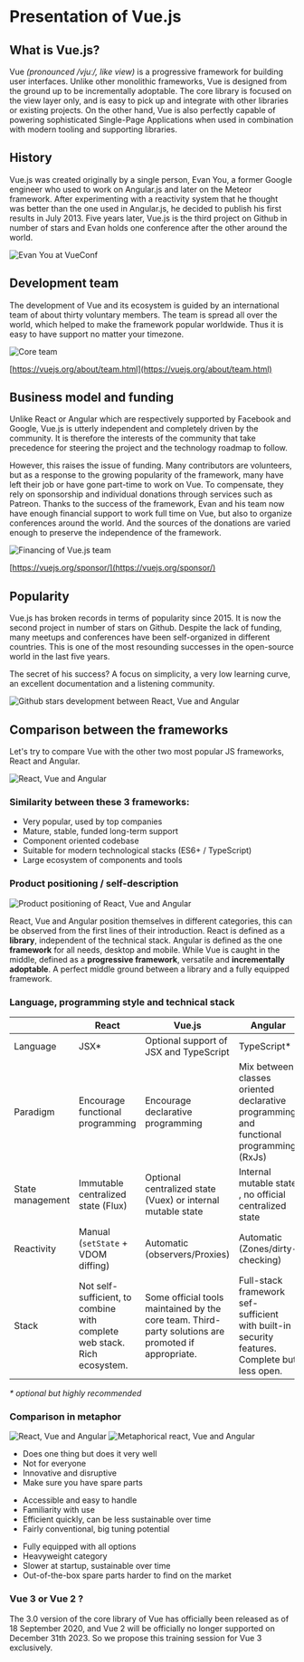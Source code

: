 # Presentation of Vue.js

## What is Vue.js?

Vue _(pronounced /vjuː/, like view)_ is a progressive framework for building user interfaces. Unlike other monolithic frameworks, Vue is designed from the ground up to be incrementally adoptable. The core library is focused on the view layer only, and is easy to pick up and integrate with other libraries or existing projects. On the other hand, Vue is also perfectly capable of powering sophisticated Single-Page Applications when used in combination with modern tooling and supporting libraries.

## History

Vue.js was created originally by a single person, Evan You, a former Google engineer who used to work on Angular.js and later on the Meteor framework. After experimenting with a reactivity system that he thought was better than the one used in Angular.js, he decided to publish his first results in July 2013. Five years later, Vue.js is the third project on Github in number of stars and Evan holds one conference after the other around the world.

![Evan You at VueConf](../assets/evanyou.jpg)

## Development team

The development of Vue and its ecosystem is guided by an international team of about thirty voluntary members. The team is spread all over the world, which helped to make the framework popular worldwide. Thus it is easy to have support no matter your timezone.

![Core team](../assets/team.jpg)

[https://vuejs.org/about/team.html](https://vuejs.org/about/team.html)

## Business model and funding

Unlike React or Angular which are respectively supported by Facebook and Google, Vue.js is utterly independent and completely driven by the community. It is therefore the interests of the community that take precedence for steering the project and the technology roadmap to follow.

However, this raises the issue of funding. Many contributors are volunteers, but as a response to the growing popularity of the framework, many have left their job or have gone part-time to work on Vue. To compensate, they rely on sponsorship and individual donations through services such as Patreon. Thanks to the success of the framework, Evan and his team now have enough financial support to work full time on Vue, but also to organize conferences around the world. And the sources of the donations are varied enough to preserve the independence of the framework.

![Financing of Vue.js team](../assets/financement.jpg)

[https://vuejs.org/sponsor/](https://vuejs.org/sponsor/)

## Popularity

Vue.js has broken records in terms of popularity since 2015. It is now the second project in number of stars on Github. Despite the lack of funding, many meetups and conferences have been self-organized in different countries. This is one of the most resounding successes in the open-source world in the last five years.

The secret of his success? A focus on simplicity, a very low learning curve, an excellent documentation and a listening community.

![Github stars development between React, Vue and Angular](../assets/popularite.jpg)

## Comparison between the frameworks

Let's try to compare Vue with the other two most popular JS frameworks, React and Angular.

![React, Vue and Angular](../assets/react-vue-angular.jpg)

### Similarity between these 3 frameworks:

- Very popular, used by top companies
- Mature, stable, funded long-term support
- Component oriented codebase
- Suitable for modern technological stacks (ES6+ / TypeScript)
- Large ecosystem of components and tools

### Product positioning / self-description

![Product positioning of React, Vue and Angular](../assets/autodescription.jpg)

React, Vue and Angular position themselves in different categories, this can be observed from the first lines of their introduction. React is defined as a **library**, independent of the technical stack. Angular is defined as the one **framework** for all needs, desktop and mobile. While Vue is caught in the middle, defined as a **progressive framework**, versatile and **incrementally adoptable**. A perfect middle ground between a library and a fully equipped framework.

### Language, programming style and technical stack

|                  | React                                                                    | Vue.js                                                                                              | Angular                                                                                      |
| ---------------- | ------------------------------------------------------------------------ | --------------------------------------------------------------------------------------------------- | -------------------------------------------------------------------------------------------- |
| Language         | JSX\*                                                                    | Optional support of JSX and TypeScript                                                              | TypeScript\*                                                                                 |
| Paradigm         | Encourage functional programming                                         | Encourage declarative programming                                                                   | Mix between classes oriented declarative programming and functional programming (RxJs)       |
| State management | Immutable centralized state (Flux)                                       | Optional centralized state (Vuex) or internal mutable state                                         | Internal mutable state , no official centralized state                                       |
| Reactivity       | Manual (`setState` + VDOM diffing)                                       | Automatic (observers/Proxies)                                                                       | Automatic (Zones/dirty-checking)                                                             |
| Stack            | Not self-sufficient, to combine with complete web stack. Rich ecosystem. | Some official tools maintained by the core team. Third-party solutions are promoted if appropriate. | Full-stack framework sef-sufficient with built-in security features. Complete but less open. |

_\* optional but highly recommended_

### Comparison in metaphor

![React, Vue and Angular](../assets/react-vue-angular.jpg)
![Metaphorical react, Vue and Angular](../assets/react-vue-angular-metaphore.jpg)

<div class="cols">
<div class="col">

- Does one thing but does it very well
- Not for everyone
- Innovative and disruptive
- Make sure you have spare parts

</div>
<div class="col">

- Accessible and easy to handle
- Familiarity with use
- Efficient quickly, can be less sustainable over time
- Fairly conventional, big tuning potential

</div>
<div class="col">

- Fully equipped with all options
- Heavyweight category
- Slower at startup, sustainable over time
- Out-of-the-box spare parts harder to find on the market

</div>
</div>

### Vue 3 or Vue 2 ?

The 3.0 version of the core library of Vue has officially been released as of 18 September 2020, and Vue 2 will be officially no longer supported on December 31th 2023. So we propose this training session for Vue 3 exclusively.
